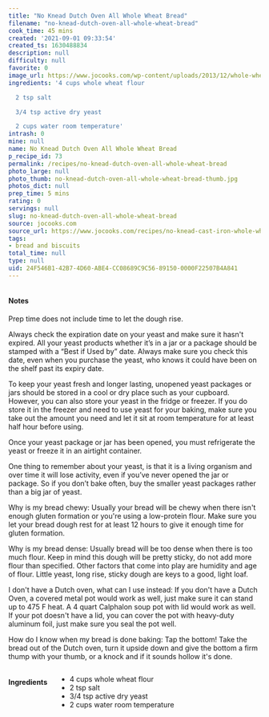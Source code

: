 ```yaml
---
title: "No Knead Dutch Oven All Whole Wheat Bread"
filename: "no-knead-dutch-oven-all-whole-wheat-bread"
cook_time: 45 mins
created: '2021-09-01 09:33:54'
created_ts: 1630488834
description: null
difficulty: null
favorite: 0
image_url: https://www.jocooks.com/wp-content/uploads/2013/12/whole-wheat-cast-iron-bread-1-3-125x125.jpg
ingredients: '4 cups whole wheat flour

  2 tsp salt

  3/4 tsp active dry yeast

  2 cups water room temperature'
intrash: 0
mine: null
name: No Knead Dutch Oven All Whole Wheat Bread
p_recipe_id: 73
permalink: /recipes/no-knead-dutch-oven-all-whole-wheat-bread
photo_large: null
photo_thumb: no-knead-dutch-oven-all-whole-wheat-bread-thumb.jpg
photos_dict: null
prep_time: 5 mins
rating: 0
servings: null
slug: no-knead-dutch-oven-all-whole-wheat-bread
source: jocooks.com
source_url: https://www.jocooks.com/recipes/no-knead-cast-iron-whole-wheat-bread/
tags:
- bread and biscuits
total_time: null
type: null
uid: 24F546B1-42B7-4D60-ABE4-CC08689C9C56-89150-0000F22507B4A841
---
```

<div class="large-8 medium-7 columns" id="writeup">		<div id="notes"><h4>Notes</h4>
<div class="box box-notes"><p>Prep time does not include time to let the dough rise.</p>
<p>Always check the expiration date on your yeast and make sure it hasn't expired. All your yeast products whether it’s in a jar or a package should be stamped with a “Best if Used by” date. Always make sure you check this date, even when you purchase the yeast, who knows it could have been on the shelf past its expiry date.</p>
<p>To keep your yeast fresh and longer lasting, unopened yeast packages or jars should be stored in a cool or dry place such as your cupboard. However, you can also store your yeast in the fridge or freezer. If you do store it in the freezer and need to use yeast for your baking, make sure you take out the amount you need and let it sit at room temperature for at least half hour before using.</p>
<p>Once your yeast package or jar has been opened, you must refrigerate the yeast or freeze it in an airtight container.</p>
<p>One thing to remember about your yeast, is that it is a living organism and over time it will lose activity, even if you’ve never opened the jar or package. So if you don’t bake often, buy the smaller yeast packages rather than a big jar of yeast.</p>
<p>Why is my bread chewy: Usually your bread will be chewy when there isn't enough gluten formation or you're using a low-protein flour. Make sure you let your bread dough rest for at least 12 hours to give it enough time for gluten formation.</p>
<p>Why is my bread dense: Usually bread will be too dense when there is too much flour. Keep in mind this dough will be pretty sticky, do not add more flour than specified. Other factors that come into play are humidity and age of flour. Little yeast, long rise, sticky dough are keys to a good, light loaf.</p>
<p>I don't have a Dutch oven, what can I use instead: If you don't have a Dutch Oven, a covered metal pot would work as well, just make sure it can stand up to 475 F heat. A 4 quart Calphalon soup pot with lid would work as well. If your pot doesn't have a lid, you can cover the pot with heavy-duty aluminum foil, just make sure you seal the pot well.</p>
<p>How do I know when my bread is done baking: Tap the bottom! Take the bread out of the Dutch oven, turn it upside down and give the bottom a firm thump with your thumb, or a knock and if it sounds hollow it's done.</p>
</div></div>	</div><!-- #writeup -->
</div><!-- #row-one -->
<div class="row" id="row-two">	<div class="medium-4 small-5 columns" id="ingredients"><h4>Ingredients</h4><div class="box box-ingredients content"><ul>
<li>4 cups whole wheat flour</li>
<li>2 tsp salt</li>
<li>3/4 tsp active dry yeast</li>
<li>2 cups water room temperature</li>
</ul>
</div>	</div>	<div class="medium-6 small-7 columns" id="directions">	</div>